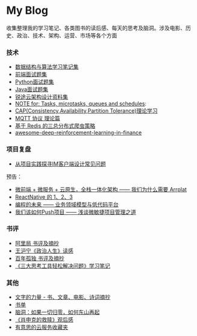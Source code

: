 # My Blog

收集整理我的学习笔记、各类图书的读后感、每天的思考及脑洞。涉及电影、历史、政治、技术、架构、运营、市场等各个方面

### 技术

- [数据结构与算法学习笔记集](./note/algorithm/README.md)
- [前端面试题集](https://github.com/georgezouq/interview/blob/master/FE/README.md)
- [Python面试题集](https://github.com/georgezouq/interview/blob/master/Python/README.md)
- [Java面试题集](https://github.com/georgezouq/interview/blob/master/Java/README.md)
- [锐途云架构设计资料集](ArchDesign.md)
- [NOTE for: Tasks, microtasks, queues and schedules](https://georgezouq.github.io/2018/01/09/NOTE-Task-Microtask-Queues-and-Schedules/): 
- [CAP(Consistency,Availability,Partition Tolerance)理论学习](https://georgezouq.github.io/2016/07/13/CAP-Consistency-Availability-Partition-Tolerance-%E7%90%86%E8%AE%BA%E5%AD%A6%E4%B9%A0/)
- [MQTT 协议 理论篇](https://georgezouq.github.io/2016/06/27/MQTT%20Agreement%20Basics/)
- [基于 Redis 的三总分布式爬虫策略](https://georgezouq.github.io/2016/06/27/%E5%9F%BA%E4%BA%8ERedis%E7%9A%84%E4%B8%89%E7%A7%8D%E5%88%86%E5%B8%83%E5%BC%8F%E7%88%AC%E8%99%AB%E7%AD%96%E7%95%A5/)
- [awesome-deep-reinforcement-learning-in-finance](https://github.com/georgezouq/awesome-deep-reinforcement-learning-in-finance)

### 项目复盘

- [从项目实践探寻IM客户端设计常见问题](./articles/im.md)

预告：

- [微前端 + 微服务 + 云原生，全栈一体化架构 —— 我们为什么需要 Arrplat]()
- [ReactNative 的 1、2、3]()
- [编程的未来 —— 业务领域模型与低代码平台]()
- [我们该如何Push项目 —— 浅谈微敏捷项目管理之道]()

### 书评

- [阿里局 书评及摘抄](book/阿里局.md)
- [王沪宁《政治人生》读感](PoliticalLife.md)
- [百年孤独 书评及摘抄](book/Cienañosdesoledad.md)
- [《三大思考工具轻松解决问题》学习笔记](ToolsOfThought.md)

### 其他

- [文字的力量 - 书、文章、电影、诗词摘抄](ThePowerofWords.md)
- [书单](BookList.md)
- [脑洞：如果一切归零，如何东山再起](IfNothingWhatToDo.md)
- [《肖申克的救赎》观后感](TheShawshankRedemption.md)
- [有意思的云服务收藏夹](CloudServices.md)
